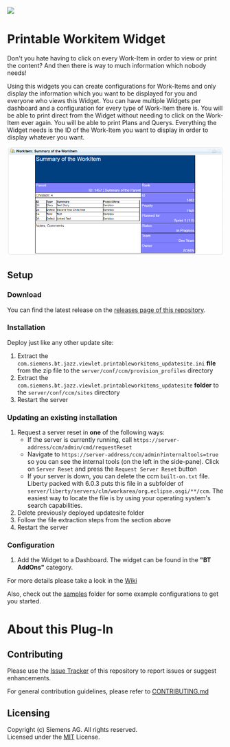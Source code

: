 ![](https://github.com/jazz-community/printable-workitems/workflows/npm%20build/badge.svg)

# Printable Workitem Widget

Don't you hate having to click on every Work-Item in order to view or print the content? And then there is way to much information which nobody needs!

Using this widgets you can create configurations for Work-Items and only display the information which you want to be displayed for you and everyone who views this Widget. You can have multiple Widgets per dashboard and a configuration for every type of Work-Item there is. You will be able to print direct from the Widget without needing to click on the Work-Item ever again. You will be able to print Plans and Querys. Everything the Widget needs is the ID of the Work-Item you want to display in order to display whatever you want.

![image](documentation/images/print-wi-screenshot.PNG)

## Setup

### Download
You can find the latest release on the [releases page of this repository](../../releases).

### Installation
Deploy just like any other update site:

1. Extract the `com.siemens.bt.jazz.viewlet.printableworkitems_updatesite.ini` **file** from the zip file to the `server/conf/ccm/provision_profiles` directory
2. Extract the `com.siemens.bt.jazz.viewlet.printableworkitems_updatesite` **folder** to the `server/conf/ccm/sites` directory
3. Restart the server

### Updating an existing installation
1. Request a server reset in **one** of the following ways:
    * If the server is currently running, call `https://server-address/ccm/admin/cmd/requestReset`
    * Navigate to `https://server-address/ccm/admin?internaltools=true` so you can see the internal tools (on the left in the side-pane).
     Click on `Server Reset` and press the `Request Server Reset` button
    * If your server is down, you can delete the ccm `built-on.txt` file.
     Liberty packed with 6.0.3 puts this file in a subfolder of `server/liberty/servers/clm/workarea/org.eclipse.osgi/**/ccm`. The easiest way to locate the file is by using your operating system's search capabilities.
2. Delete previously deployed updatesite folder
3. Follow the file extraction steps from the section above
4. Restart the server

### Configuration

1. Add the Widget to a Dashboard. The widget can be found in the **"BT AddOns"** category.

For more details please take a look in the [Wiki](../../wiki)

Also, check out the [samples](https://github.com/jazz-community/printable-workitems/tree/master/samples) folder for some example configurations to get you started.

# About this Plug-In
## Contributing
Please use the [Issue Tracker](../../issues) of this repository to report issues or suggest enhancements.

For general contribution guidelines, please refer to [CONTRIBUTING.md](https://github.com/jazz-community/welcome/blob/master/CONTRIBUTING.md)

## Licensing
Copyright (c) Siemens AG. All rights reserved.<br>
Licensed under the [MIT](./LICENSE) License.

